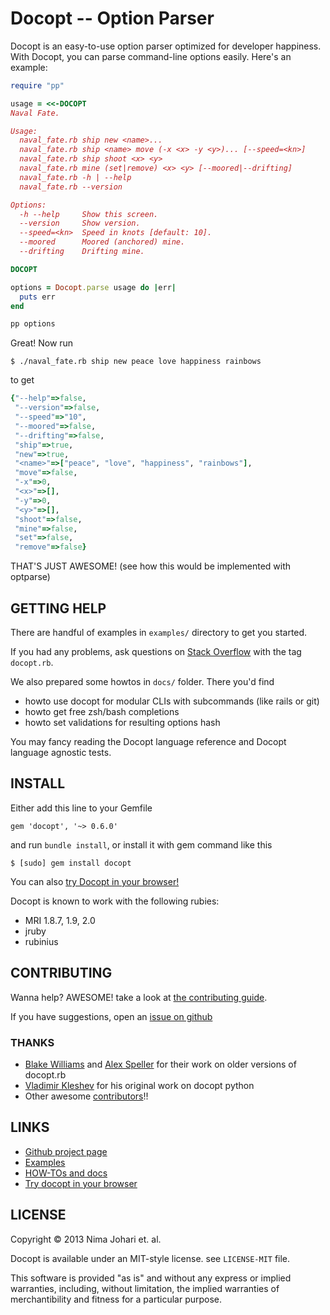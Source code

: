 Docopt -- Option Parser
=======================

Docopt is an easy-to-use option parser optimized for developer happiness.
With Docopt, you can parse command-line options easily. Here's an example:

```ruby
require "pp"

usage = <<-DOCOPT
Naval Fate.

Usage:
  naval_fate.rb ship new <name>...
  naval_fate.rb ship <name> move (-x <x> -y <y>)... [--speed=<kn>]
  naval_fate.rb ship shoot <x> <y>
  naval_fate.rb mine (set|remove) <x> <y> [--moored|--drifting]
  naval_fate.rb -h | --help
  naval_fate.rb --version

Options:
  -h --help     Show this screen.
  --version     Show version.
  --speed=<kn>  Speed in knots [default: 10].
  --moored      Moored (anchored) mine.
  --drifting    Drifting mine.

DOCOPT

options = Docopt.parse usage do |err|
  puts err
end

pp options
```

Great! Now run

    $ ./naval_fate.rb ship new peace love happiness rainbows

to get

```ruby
{"--help"=>false,
 "--version"=>false,
 "--speed"=>"10",
 "--moored"=>false,
 "--drifting"=>false,
 "ship"=>true,
 "new"=>true,
 "<name>"=>["peace", "love", "happiness", "rainbows"],
 "move"=>false,
 "-x"=>0,
 "<x>"=>[],
 "-y"=>0,
 "<y>"=>[],
 "shoot"=>false,
 "mine"=>false,
 "set"=>false,
 "remove"=>false}
```

THAT'S JUST AWESOME! (see how this would be implemented with optparse)

GETTING HELP
------------

There are handful of examples in `examples/` directory to get you started.

If you had any problems, ask questions on
[Stack Overflow](http://stackoverflow.com) with the tag `docopt.rb`.


We also prepared some howtos in `docs/` folder. There you'd find

* howto use docopt for modular CLIs with subcommands (like rails or git)
* howto get free zsh/bash completions
* howto set validations for resulting options hash

You may fancy reading the Docopt language reference and Docopt
language agnostic tests.

INSTALL
-------

Either add this line to your Gemfile

    gem 'docopt', '~> 0.6.0'

and run `bundle install`, or install it with gem command like this

    $ [sudo] gem install docopt

You can also [try Docopt in your browser!](http://try.docopt.org)

Docopt is known to work with the following rubies:

  * MRI 1.8.7, 1.9, 2.0
  * jruby
  * rubinius

CONTRIBUTING
------------

Wanna help? AWESOME! take a look at [the contributing guide](./CONTRIBUTING.md).

If you have suggestions, open an [issue on github](/issues)



### THANKS

* [Blake Williams](https://github.com/shabbyrobe) and
  [Alex Speller](https://github.com/alexspeller) for their work on
  older versions of docopt.rb
* [Vladimir Kleshev](https://github.com/halst) for his original work
  on docopt python
* Other awesome [contributors](/contributions)!!

LINKS
-----

* [Github project page](http://github.com/johari/docopt_racc)
* [Examples](/examples)
* [HOW-TOs and docs](/docs)
* [Try docopt in your browser](http://try.docopt.org/)

LICENSE
-------

Copyright &copy; 2013 Nima Johari et. al.

Docopt is available under an MIT-style license. see `LICENSE-MIT` file.

This software is provided "as is" and without any express or
implied warranties, including, without limitation, the implied
warranties of merchantibility and fitness for a particular
purpose.
